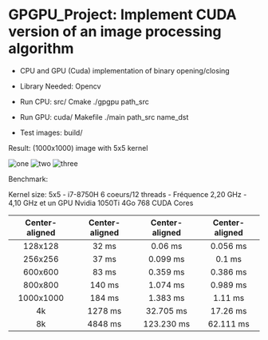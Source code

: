 # GPGPU_Project: Implement CUDA version of an image processing algorithm

* CPU and GPU (Cuda) implementation of binary opening/closing

* Library Needed: Opencv

* Run CPU: src/ Cmake ./gpgpu path_src

* Run GPU: cuda/ Makefile ./main path_src name_dst

* Test images: build/

Result: (1000x1000) image with 5x5 kernel

![one](https://user-images.githubusercontent.com/17318529/80267999-20a06e00-8672-11ea-8dc3-8b734c3b5a23.PNG)
![two](https://user-images.githubusercontent.com/17318529/80268004-2a29d600-8672-11ea-8f3c-f5ec0a97832a.PNG)
![three](https://user-images.githubusercontent.com/17318529/80268006-2b5b0300-8672-11ea-9dd4-fe4c6d9ad5e7.PNG)

Benchmark:

Kernel size: 5x5 - i7-8750H 6 coeurs/12 threads - Fréquence 2,20 GHz - 4,10 GHz et un GPU Nvidia 1050Ti 4Go 768 CUDA Cores

| Center-aligned | Center-aligned | Center-aligned | Center-aligned |
| :---:         |     :---:      |          :---: | :---: |
|   128x128  | 32 ms | 0.06 ms | 0.056 ms |
|   256x256 |  37 ms | 0.099 ms |0.1 ms |
| 600x600 |83 ms |0.359 ms | 0.386 ms |
|  800x800 |140 ms | 1.074 ms | 0.989 ms |
|  1000x1000 | 184 ms | 1.383 ms | 1.11 ms|
| 4k | 1278 ms |32.705 ms | 17.26 ms |
|  8k | 4848 ms | 123.230 ms | 62.111 ms|




